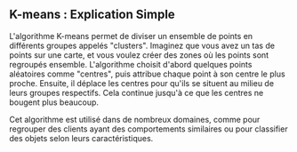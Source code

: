 ## K-means : Explication Simple

L'algorithme K-means permet de diviser un ensemble de points en différents groupes appelés "clusters". Imaginez que vous avez un tas de points sur une carte, et vous voulez créer des zones où les points sont regroupés ensemble. L'algorithme choisit d'abord quelques points aléatoires comme "centres", puis attribue chaque point à son centre le plus proche. Ensuite, il déplace les centres pour qu'ils se situent au milieu de leurs groupes respectifs. Cela continue jusqu'à ce que les centres ne bougent plus beaucoup.

Cet algorithme est utilisé dans de nombreux domaines, comme pour regrouper des clients ayant des comportements similaires ou pour classifier des objets selon leurs caractéristiques.
